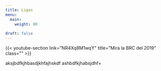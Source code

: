```yaml
---
title: Ligas
menu:
  main:
    weight: 80
    
draft: false
---
```


<!-- Youtube section  -->
{{< youtube-section link="NR4Xq8M1wqY" title="Mira la BRC del 2019" class="" >}}


aksjbdfkjhbasdjkhfajhskdf
ashbdfkjhabsjdhf+
